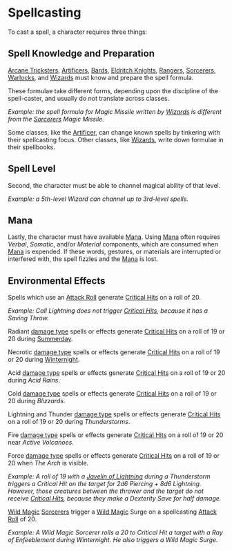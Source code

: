 # Spellcasting

To cast a spell, a character requires three things:

## Spell Knowledge and Preparation

[Arcane Tricksters], [Artificers], [Bards], [Eldritch Knights], [Rangers], [Sorcerers], [Warlocks], and [Wizards] must know and prepare the spell formula.

These formulae take different forms, depending upon the discipline of the spell-caster, and usually do not translate across classes.

*Example: the spell formula for Magic Missile written by [Wizards] is different from the [Sorcerers] Magic Missile.*

Some classes, like the [Artificer](artificer.md), can change known spells by tinkering with their spellcasting focus. Other classes, like [Wizards], write down formulae in their spellbooks.

## Spell Level

Second, the character must be able to channel magical ability of that level.

*Example: a 5th-level Wizard can channel up to 3rd-level spells.*

## Mana

Lastly, the character must have available [Mana].
Using [Mana] often requires *Verbal*, *Somatic*, and/or *Material* components, which are consumed when [Mana] is expended.
If these words, gestures, or materials are interrupted or interfered with, the spell fizzles and the [Mana] is lost.

## Environmental Effects

Spells which use an [Attack Roll] generate [Critical Hits] on a roll of 20.

*Example: Call Lightning does not trigger [Critical Hits], because it has a Saving Throw.*

Radiant [damage type] spells or effects generate [Critical Hits] on a roll of 19 or 20 during [Summerday](../background/seasons.md).

Necrotic [damage type] spells or effects generate [Critical Hits] on a roll of 19 or 20 during [Winternight](../background/seasons.md).

Acid [damage type] spells or effects generate [Critical Hits] on a roll of 19 or 20 during *Acid Rains*.

Cold [damage type] spells or effects generate [Critical Hits] on a roll of 19 or 20 during *Blizzards*.

Lightning and Thunder [damage type] spells or effects generate [Critical Hits] on a roll of 19 or 20 during *Thunderstorms*.

Fire [damage type] spells or effects generate [Critical Hits] on a roll of 19 or 20 near *Active Volcanoes*.

Force [damage type] spells or effects generate [Critical Hits] on a roll of 19 or 20 when *The Arch* is visible.

*Example: A roll of 19 with a [Javelin of Lightning] during a Thunderstorm triggers a Critical Hit on the target for 2d6 Piercing + 8d6 Lightning.
However, those creatures between the thrower and the target do not receive [Critical Hits], because they make a Dexterity Save for half damage.*

[Wild Magic] [Sorcerers] trigger a [Wild Magic] Surge on a spellcasting [Attack Roll] of 20.

*Example: A Wild Magic Sorcerer rolls a 20 to Critical Hit a target with a Ray of Enfeeblement during Winternight.
He also triggers a Wild Magic Surge.*

[Arcane Tricksters]: https://www.dndbeyond.com/classes/rogue#ArcaneTrickster
[Artificers]: artificer.md
[Bards]: https://www.dndbeyond.com/classes/bard
[Eldritch Knights]: https://www.dndbeyond.com/classes/fighter#EldritchKnight
[Rangers]: https://www.dndbeyond.com/classes/ranger
[Sorcerers]: https://www.dndbeyond.com/classes/sorcerer
[Warlocks]: https://www.dndbeyond.com/classes/warlock
[Wizards]: https://www.dndbeyond.com/classes/wizard
[Mana]:mana.md
[Attack Roll]: https://www.dndbeyond.com/sources/basic-rules/combat#AttackRolls
[Critical Hits]: https://www.dndbeyond.com/sources/basic-rules/combat#CriticalHits
[damage type]: https://www.dndbeyond.com/sources/basic-rules/combat#DamageTypes
[Wild Magic]: https://www.dndbeyond.com/classes/sorcerer#WildMagic
[Javelin of Lightning]: https://www.dndbeyond.com/magic-items/4667-javelin-of-lightning